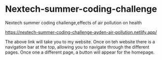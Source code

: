 # Nextech-summer-coding-challenge
Nextech summer coding challenge,effects of air pollution on health

https://nextech-summer-coding-challenge-ayden-air-pollution.netlify.app/

The above link will take you to my website. Once on teh website there is a navigation bar at the top, allowing you to navigate through the different pages. Once one a different page, a button will appear for the homepage.
